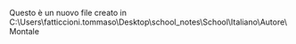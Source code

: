 Questo è un nuovo file creato in C:\Users\fatticcioni.tommaso\Desktop\school_notes\School\Italiano\Autore\\Montale 
